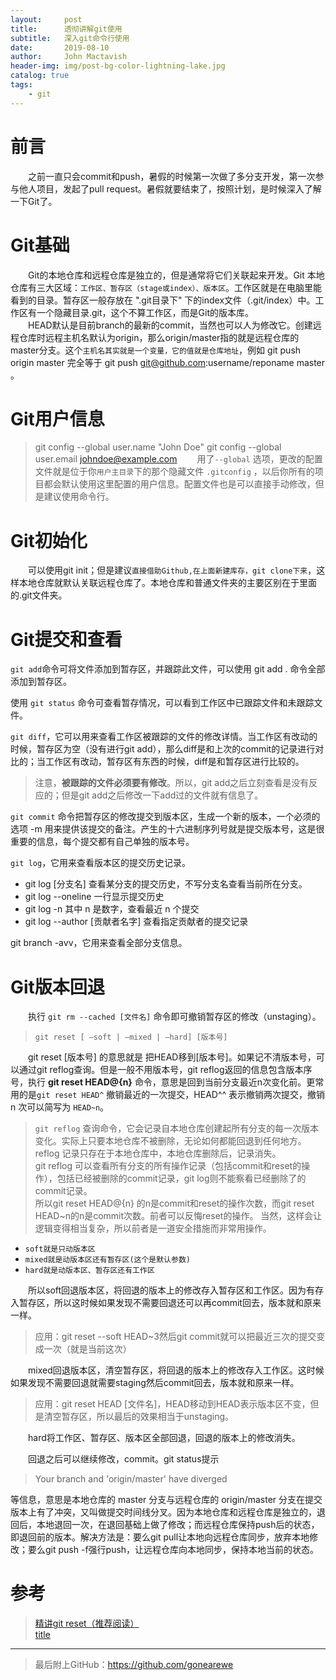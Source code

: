```yaml
---
layout:     post
title:      透彻讲解git使用
subtitle:   深入git命令行使用
date:       2019-08-10
author:     John Mactavish
header-img: img/post-bg-color-lightning-lake.jpg
catalog: true
tags:
    - git  
---
```

# 前言
&emsp;&emsp;之前一直只会commit和push，暑假的时候第一次做了多分支开发，第一次参与他人项目，发起了pull request。暑假就要结束了，按照计划，是时候深入了解一下Git了。

# Git基础
&emsp;&emsp;Git的本地仓库和远程仓库是独立的，但是通常将它们关联起来开发。Git 本地仓库有三大区域：```工作区、暂存区（stage或index）、版本区```。工作区就是在电脑里能看到的目录。暂存区一般存放在 ".git目录下" 下的index文件（.git/index）中。工作区有一个隐藏目录.git，这个不算工作区，而是Git的版本库。   
&emsp;&emsp;HEAD默认是目前branch的最新的commit，当然也可以人为修改它。创建远程仓库时远程主机名默认为origin，那么origin/master指的就是远程仓库的master分支。这个```主机名其实就是一个变量，它的值就是仓库地址```，例如 git push origin master 完全等于 git push git@github.com:username/reponame master 。
# Git用户信息
>git config --global user.name "John Doe"
>git config --global user.email johndoe@example.com
&emsp;&emsp;用了```--global``` 选项，更改的配置文件就是位于你```用户主目录```下的那个隐藏文件 ```.gitconfig``` ，以后你所有的项目都会默认使用这里配置的用户信息。配置文件也是可以直接手动修改，但是建议使用命令行。

# Git初始化
&emsp;&emsp;可以使用git init；但是建议```直接借助Github,在上面新建库存，git clone下来```，这样本地仓库就默认关联远程仓库了。本地仓库和普通文件夹的主要区别在于里面的.git文件夹。

# Git提交和查看
```git add```命令可将文件添加到暂存区，并跟踪此文件，可以使用 git add . 命令全部添加到暂存区。

使用 ```git status``` 命令可查看暂存情况，可以看到工作区中已跟踪文件和未跟踪文件。

```git diff```，它可以用来查看工作区被跟踪的文件的修改详情。当工作区有改动的时候，暂存区为空（没有进行git add），那么diff是和上次的commit的记录进行对比的；当工作区有改动，暂存区有东西的时候，diff是和暂存区进行比较的。
>注意，**被跟踪的文件必须要有修改**。所以，git add之后立刻查看是没有反应的；但是git add之后修改一下add过的文件就有信息了。

```git commit``` 命令把暂存区的修改提交到版本区，生成一个新的版本，一个必须的选项 -m 用来提供该提交的备注。产生的十六进制序列号就是提交版本号，这是很重要的信息，每个提交都有自己单独的版本号。

```git log```，它用来查看版本区的提交历史记录。   

- git log [分支名] 查看某分支的提交历史，不写分支名查看当前所在分支。
- git log --oneline 一行显示提交历史
- git log -n 其中 n 是数字，查看最近 n 个提交
- git log --author [贡献者名字] 查看指定贡献者的提交记录

git branch -avv，它用来查看全部分支信息。
# Git版本回退
&emsp;&emsp;执行 ```git rm --cached [文件名]``` 命令即可撤销暂存区的修改（unstaging）。

>```git reset [ –soft | –mixed | –hard] [版本号]```

&emsp;&emsp;git reset [版本号] 的意思就是 把HEAD移到[版本号]。如果记不清版本号，可以通过git reflog查询。但是一般不用版本号，git reflog返回的信息包含版本序号，执行 **git reset HEAD@{n}** 命令，意思是回到当前分支最近n次变化前。更常用的是```git reset HEAD^``` 撤销最近的一次提交，HEAD^^ 表示撤销两次提交，撤销 n 次可以简写为 ```HEAD~n```。

>```git reflog``` 查询命令，它会记录自本地仓库创建起所有分支的每一次版本变化。实际上只要本地仓库不被删除，无论如何都能回退到任何地方。reflog 记录只存在于本地仓库中，本地仓库删除后，记录消失。   
>git reflog 可以查看所有分支的所有操作记录（包括commit和reset的操作），包括已经被删除的commit记录，git log则不能察看已经删除了的commit记录。   
>所以git reset HEAD@{n} 的n是commit和reset的操作次数，而git reset HEAD~n的n是commit次数。前者可以反悔reset的操作。
当然，这样会让逻辑变得相当复杂，所以前者是一道安全措施而非常用操作。

- ```soft就是只动版本区```
- ```mixed就是动版本区还有暂存区(这个是默认参数)```
- ```hard就是动版本区、暂存区还有工作区```
  
&emsp;&emsp;所以soft回退版本区，将回退的版本上的修改存入暂存区和工作区。因为有存入暂存区，所以这时候如果发现不需要回退还可以再commit回去，版本就和原来一样。
>应用：git reset --soft HEAD~3然后git commit就可以把最近三次的提交变成一次（就是当前这次）

&emsp;&emsp;mixed回退版本区，清空暂存区，将回退的版本上的修改存入工作区。这时候如果发现不需要回退就需要staging然后commit回去，版本就和原来一样。
>应用：git reset HEAD [文件名]，HEAD移动到HEAD表示版本区不变，但是清空暂存区，所以最后的效果相当于unstaging。

&emsp;&emsp;hard将工作区、暂存区、版本区全部回退，回退的版本上的修改消失。

&emsp;&emsp;回退之后可以继续修改，commit。git status提示
>Your branch and 'origin/master' have diverged

等信息，意思是本地仓库的 master 分支与远程仓库的 origin/master 分支在提交版本上有了冲突，又叫做提交时间线分叉。因为本地仓库和远程仓库是独立的，退回后，本地退回一次，在退回基础上做了修改；而远程仓库保持push后的状态，即退回前的版本。解决方法是：要么git pull让本地向远程仓库同步，放弃本地修改；要么git push -f强行push，让远程仓库向本地同步，保持本地当前的状态。

# 参考
>[精讲git reset（推荐阅读）](https://segmentfault.com/a/1190000009658888)  
>[title](https://path)    

***  
>最后附上GitHub：<https://github.com/gonearewe>
